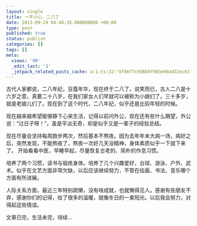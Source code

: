 ```yaml
---
layout: single
title: 一不小心，二八了
date: 2013-09-29 04:48:35.000000000 +08:00
type: post
published: true
status: publish
categories: []
tags: []
meta:
  views: '99'
  _edit_last: '1'
  _jetpack_related_posts_cache: a:1:{s:32:"8f6677c9d6b0f903e98ad32ec61f8deb";a:2:{s:7:"expires";i:1483579823;s:7:"payload";a:0:{}}}
---
```

<p>古代人家都说，二八年纪，豆蔻年华，现在终于二八了。说笑而已，古人二八是十六岁之意，真要二十八岁，在我们家女人们早就可以被称为小娘们了。三十多岁，就是老娘儿们了。现在到了这个时代，二八年纪，似乎还是比较年轻的时候。</p>
<p>现在越来越希望能够静下心来生活，记得以前问外公，现在还有些什么期望，外公说：“过日子呀！”，虽是平淡无奇，却是似乎又是一辈子的经验总结。</p>
<p>现在尽量会坚持每周跑步两次，然后基本不熬夜。因为去年年末大病一场，病好之后，突然发现，不能熬夜了，熬夜一次好几天没精神，身体素质似乎一下就下来了。 开始看看中医，早睡早起，尽量恢复古老的、简朴的作息习惯。</p>
<p>培养了两个习惯，读书与锻炼身体。培养了几个兴趣爱好，台球、游泳、户外、武术。似乎在文艺方面非常欠缺，以后应该继续努力，不管在绘画、书法、音乐哪个方面有所进展。</p>
<p>人际关系方面，最近三年特别疏懒，没有啥成就，也就懒得见人。感谢有些朋友不弃，感谢你们的记得，给了很多的温暖，就像冬日的一束阳光。以后我会努力，对得起这些情谊。</p>
<p>文章已完，生活未完，待续…</p>
